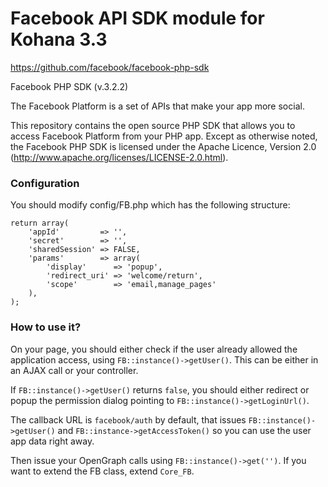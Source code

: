 Facebook API SDK module for Kohana 3.3
==========

https://github.com/facebook/facebook-php-sdk

Facebook PHP SDK (v.3.2.2)

The Facebook Platform is a set of APIs that make your app more social.

This repository contains the open source PHP SDK that allows you to access Facebook Platform from your PHP app. Except as otherwise noted, the Facebook PHP SDK is licensed under the Apache Licence, Version 2.0 (http://www.apache.org/licenses/LICENSE-2.0.html).

### Configuration

You should modify config/FB.php which has the following structure:

```
return array(
	'appId'         => '',
	'secret'        => '',
	'sharedSession' => FALSE,
	'params'        => array(
		'display'      => 'popup',
		'redirect_uri' => 'welcome/return',
		'scope'        => 'email,manage_pages'
	),
);
```

### How to use it?

On your page, you should either check if the user already allowed the application access, using `FB::instance()->getUser()`. This can be either in an AJAX call or your controller.

If `FB::instance()->getUser()` returns `false`, you should either redirect or popup the permission dialog pointing to `FB::instance()->getLoginUrl()`.

The callback URL is `facebook/auth` by default, that issues `FB::instance()->getUser()` and `FB::instance->getAccessToken()` so you can use the user app data right away.

Then issue your OpenGraph calls using `FB::instance()->get('')`. If you want to extend the FB class, extend `Core_FB`.
